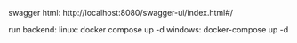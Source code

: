 swagger html: http://localhost:8080/swagger-ui/index.html#/

run backend: 
linux: docker compose up -d
windows: docker-compose up -d
